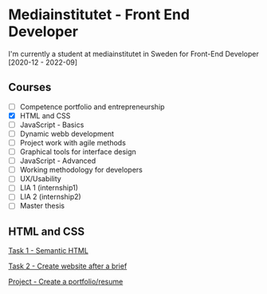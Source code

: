 # Mediainstitutet - Front End Developer

I'm currently a student at mediainstitutet in Sweden for Front-End Developer [2020-12 - 2022-09]

## Courses

-   [ ] Competence portfolio and entrepreneurship
-   [x] HTML and CSS
-   [ ] JavaScript - Basics
-   [ ] Dynamic webb development
-   [ ] Project work with agile methods
-   [ ] Graphical tools for interface design
-   [ ] JavaScript - Advanced
-   [ ] Working methodology for developers
-   [ ] UX/Usability
-   [ ] LIA 1 (internship1)
-   [ ] LIA 2 (internship2)
-   [ ] Master thesis

## HTML and CSS

[Task 1 - Semantic HTML](https://sad-morse-5d05a2.netlify.app/2.%20CSS%20%26%20HTML/Tasks/Task%201%20-%20semantic%20HTML/resume/)

[Task 2 - Create website after a brief](https://sad-morse-5d05a2.netlify.app/2.%20CSS%20%26%20HTML/Tasks/Task%202%20-%20create%20website)

[Project - Create a portfolio/resume](https://sad-morse-5d05a2.netlify.app/2.20%CSS20%%2620%HTML/Tasks/Project20%-20%portfolio)
